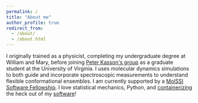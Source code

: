 ```yaml
---
permalink: /
title: "About me"
author_profile: true
redirect_from: 
  - /about/
  - /about.html
---
```


I originally trained as a physicist, completing my undergraduate degree at William and Mary, before joining [Peter Kasson's group](https://kassonlab.wordpress.com/) as a graduate student at the University of Virginia. I uses molecular dynamics simulations to both guide and incorporate spectroscopic measurements to understand flexible conformational ensembles. I am currently supported by a [MolSSI Software Fellowship](https://molssi.org/2018/08/20/changing-the-world-one-fellow-at-a-time/). I love statistical mechanics, Python, and [containerizing](https://hub.docker.com/u/jmhays) the heck out of my [software](https://github.com/jmhays)!